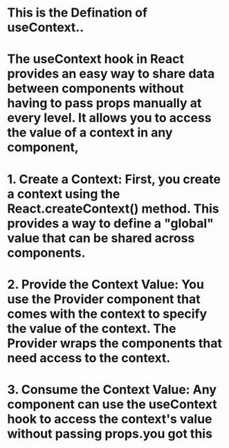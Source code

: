 # This is the Defination of useContext..

# The useContext hook in React provides an easy way to share data between components without having to pass props manually at every level. It allows you to access the value of a context in any component,

# 1. Create a Context: First, you create a context using the React.createContext() method. This provides a way to define a "global" value that can be shared across components.

# 2. Provide the Context Value: You use the Provider component that comes with the context to specify the value of the context. The Provider wraps the components that need access to the context.

# 3. Consume the Context Value: Any component can use the useContext hook to access the context's value without passing props.you got this